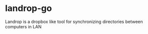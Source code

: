 landrop-go
==========

Landrop is a dropbox like tool for synchronizing directories between computers in LAN
